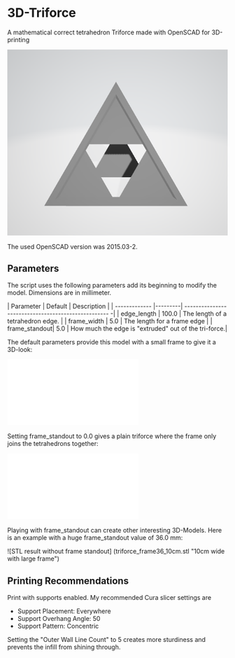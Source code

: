 # 3D-Triforce

A mathematical correct tetrahedron Triforce made with OpenSCAD for 3D-printing

![Rendered 3D-Triforce Structure](/docs/triforce.png "Rendered 3D-Triforce Structure")

The used OpenSCAD version was  2015.03-2.

## Parameters
The script uses the following parameters add its beginning to modify the model.
Dimensions are in millimeter.

| Parameter     | Default |  Description                                         |
| ------------- |---------| --------------------------------------------------- -|
| edge_length   | 100.0   | The length of a tetrahedron edge.                    |
| frame_width   | 5.0     | The length for a frame edge                          |
| frame_standout| 5.0     | How much the edge is "extruded" out of the tri-force.|

The default parameters provide this model with a small frame to give it a 
3D-look:

![Default settings with frame ](triforce_framed_10cm.stl "10cm wide with 3D-frame")

Setting frame_standout to 0.0 gives a plain triforce where the frame only joins the 
tetrahedrons together:

![STL result without frame standout](triforce_10cm.stl "10cm wide without 3D-frame")

Playing with frame_standout can create other interesting 3D-Models. Here is an example
with a huge frame_standout value of 36.0 mm:

![STL result without frame standout] (triforce_frame36_10cm.stl "10cm wide with large frame")

	
## Printing Recommendations

Print with supports enabled. My recommended Cura slicer settings are

 * Support Placement: Everywhere
 * Support Overhang Angle: 50
 * Support Pattern: Concentric
 
Setting the "Outer Wall Line Count" to 5 creates more sturdiness and prevents
the infill from shining through. 